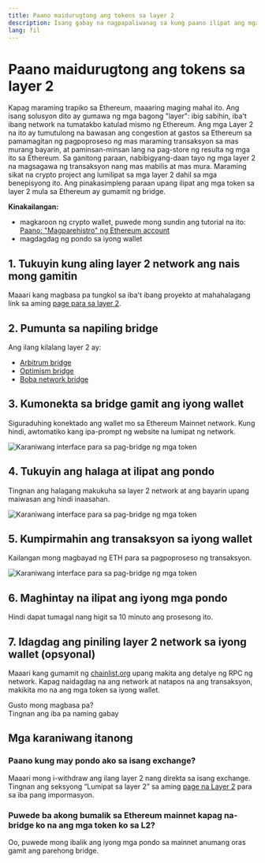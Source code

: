 ```yaml
---
title: Paano maidurugtong ang tokens sa layer 2
description: Isang gabay na nagpapaliwanag sa kung paano ilipat ang mga token sa layer 2 mula sa Ethereum gamit ang bridge.
lang: fil
---
```


# Paano maidurugtong ang tokens sa layer 2

Kapag maraming trapiko sa Ethereum, maaaring maging mahal ito. Ang isang solusyon dito ay gumawa ng mga bagong "layer": ibig sabihin, iba't ibang network na tumatakbo katulad mismo ng Ethereum. Ang mga Layer 2 na ito ay tumutulong na bawasan ang congestion at gastos sa Ethereum sa pamamagitan ng pagpoproseso ng mas maraming transaksyon sa mas murang bayarin, at paminsan-minsan lang na pag-store ng resulta ng mga ito sa Ethereum. Sa ganitong paraan, nabibigyang-daan tayo ng mga layer 2 na magsagawa ng transaksyon nang mas mabilis at mas mura. Maraming sikat na crypto project ang lumilipat sa mga layer 2 dahil sa mga benepisyong ito. Ang pinakasimpleng paraan upang ilipat ang mga token sa layer 2 mula sa Ethereum ay gumamit ng bridge.

**Kinakailangan:**

- magkaroon ng crypto wallet, puwede mong sundin ang tutorial na ito: [Paano: "Magparehistro" ng Ethereum account](/guides/how-to-register-an-ethereum-account/)
- magdagdag ng pondo sa iyong wallet

## 1. Tukuyin kung aling layer 2 network ang nais mong gamitin

Maaari kang magbasa pa tungkol sa iba't ibang proyekto at mahahalagang link sa aming [page para sa layer 2](/layer-2/).

## 2. Pumunta sa napiling bridge

Ang ilang kilalang layer 2 ay:

- [Arbitrum bridge](https://bridge.arbitrum.io/?l2ChainId=42161)
- [Optimism bridge](https://app.optimism.io/bridge/deposit)
- [Boba network bridge](https://gateway.boba.network/)

## 3. Kumonekta sa bridge gamit ang iyong wallet

Siguraduhing konektado ang wallet mo sa Ethereum Mainnet network. Kung hindi, awtomatiko kang ipa-prompt ng website na lumipat ng network.

![Karaniwang interface para sa pag-bridge ng mga token](./bridge1.png)

## 4. Tukuyin ang halaga at ilipat ang pondo

Tingnan ang halagang makukuha sa layer 2 network at ang bayarin upang maiwasan ang hindi inaasahan.

![Karaniwang interface para sa pag-bridge ng mga token](./bridge2.png)

## 5. Kumpirmahin ang transaksyon sa iyong wallet

Kailangan mong magbayad ng ETH para sa pagpoproseso ng transaksyon.

![Karaniwang interface para sa pag-bridge ng mga token](./bridge3.png)

## 6. Maghintay na ilipat ang iyong mga pondo

Hindi dapat tumagal nang higit sa 10 minuto ang prosesong ito.

## 7. Idagdag ang piniling layer 2 network sa iyong wallet (opsyonal)

Maaari kang gumamit ng [chainlist.org](http://chainlist.org) upang makita ang detalye ng RPC ng network. Kapag naidagdag na ang network at natapos na ang transaksyon, makikita mo na ang mga token sa iyong wallet.
<br />

<Alert variant="update">
<Emoji text=":eyes:" className="text-4xl"/>
<AlertContent className="justify-between flex-row items-center">
  <div>Gusto mong magbasa pa?</div>
  <ButtonLink href="/guides/">
    Tingnan ang iba pa naming gabay
  </ButtonLink>
</AlertContent>
</Alert>

## Mga karaniwang itanong

### Paano kung may pondo ako sa isang exchange?

Maaari mong i-withdraw ang ilang layer 2 nang direkta sa isang exchange. Tingnan ang seksyong “Lumipat sa layer 2” sa aming [page na Layer 2](/layer-2/) para sa iba pang impormasyon.

### Puwede ba akong bumalik sa Ethereum mainnet kapag na-bridge ko na ang mga token ko sa L2?

Oo, puwede mong ibalik ang iyong mga pondo sa mainnet anumang oras gamit ang parehong bridge.
